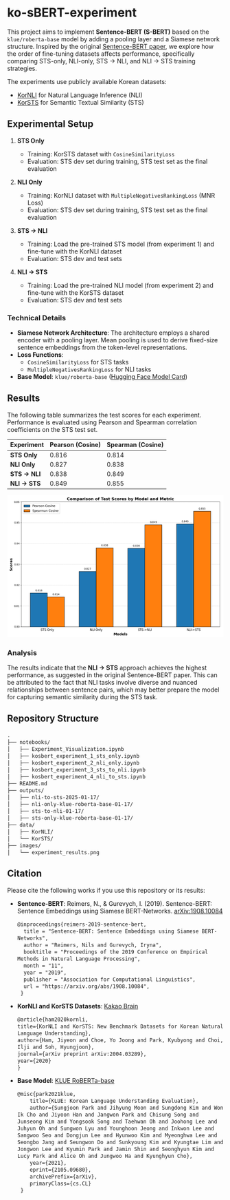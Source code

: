 # ko-sBERT-experiment

This project aims to implement **Sentence-BERT (S-BERT)** based on the `klue/roberta-base` model by adding a pooling layer and a Siamese network structure. Inspired by the original [Sentence-BERT paper](https://arxiv.org/abs/1908.10084), we explore how the order of fine-tuning datasets affects performance, specifically comparing STS-only, NLI-only, STS → NLI, and NLI → STS training strategies.

The experiments use publicly available Korean datasets:
- [KorNLI](https://github.com/kakaobrain/KorNLUDatasets) for Natural Language Inference (NLI)
- [KorSTS](https://github.com/kakaobrain/KorNLUDatasets) for Semantic Textual Similarity (STS)

## Experimental Setup

1. **STS Only**
   - Training: KorSTS dataset with `CosineSimilarityLoss`
   - Evaluation: STS dev set during training, STS test set as the final evaluation

2. **NLI Only**
   - Training: KorNLI dataset with `MultipleNegativesRankingLoss` (MNR Loss)
   - Evaluation: STS dev set during training, STS test set as the final evaluation

3. **STS → NLI**
   - Training: Load the pre-trained STS model (from experiment 1) and fine-tune with the KorNLI dataset
   - Evaluation: STS dev and test sets

4. **NLI → STS**
   - Training: Load the pre-trained NLI model (from experiment 2) and fine-tune with the KorSTS dataset
   - Evaluation: STS dev and test sets

### Technical Details

- **Siamese Network Architecture**: The architecture employs a shared encoder with a pooling layer. Mean pooling is used to derive fixed-size sentence embeddings from the token-level representations.
- **Loss Functions**:
  - `CosineSimilarityLoss` for STS tasks
  - `MultipleNegativesRankingLoss` for NLI tasks
- **Base Model**: `klue/roberta-base` ([Hugging Face Model Card](https://huggingface.co/klue/roberta-base))

## Results

The following table summarizes the test scores for each experiment. Performance is evaluated using Pearson and Spearman correlation coefficients on the STS test set.

| Experiment       | Pearson (Cosine)  | Spearman (Cosine) |
|------------------|-------------------|-------------------|
| **STS Only**     | 0.816             | 0.814             |
| **NLI Only**     | 0.827             | 0.838             |
| **STS → NLI**    | 0.838             | 0.849             |
| **NLI → STS**    | 0.849             | 0.855             |

![Experiment Results](images/experiment_result.png)

### Analysis

The results indicate that the **NLI → STS** approach achieves the highest performance, as suggested in the original Sentence-BERT paper. This can be attributed to the fact that NLI tasks involve diverse and nuanced relationships between sentence pairs, which may better prepare the model for capturing semantic similarity during the STS task.

## Repository Structure

```
.
├── notebooks/
│   ├── Experiment_Visualization.ipynb
│   ├── kosbert_experiment_1_sts_only.ipynb
│   ├── kosbert_experiment_2_nli_only.ipynb
│   ├── kosbert_experiment_3_sts_to_nli.ipynb
│   ├── kosbert_experiment_4_nli_to_sts.ipynb
├── README.md
├── outputs/
│   ├── nli-to-sts-2025-01-17/
│   ├── nli-only-klue-roberta-base-01-17/
│   ├── sts-to-nli-01-17/
│   ├── sts-only-klue-roberta-base-01-17/
├── data/
│   ├── KorNLI/
│   └── KorSTS/
├── images/
│   └── experiment_results.png

```

## Citation

Please cite the following works if you use this repository or its results:

- **Sentence-BERT**: Reimers, N., & Gurevych, I. (2019). Sentence-BERT: Sentence Embeddings using Siamese BERT-Networks. [arXiv:1908.10084](https://arxiv.org/abs/1908.10084)
  
  ```
  @inproceedings{reimers-2019-sentence-bert,
    title = "Sentence-BERT: Sentence Embeddings using Siamese BERT-Networks",
    author = "Reimers, Nils and Gurevych, Iryna",
    booktitle = "Proceedings of the 2019 Conference on Empirical Methods in Natural Language Processing",
    month = "11",
    year = "2019",
    publisher = "Association for Computational Linguistics",
    url = "https://arxiv.org/abs/1908.10084",
   }
   ```
- **KorNLI and KorSTS Datasets**: [Kakao Brain](https://github.com/kakaobrain/KorNLUDatasets)
  
  ```
  @article{ham2020kornli,
  title={KorNLI and KorSTS: New Benchmark Datasets for Korean Natural Language Understanding},
  author={Ham, Jiyeon and Choe, Yo Joong and Park, Kyubyong and Choi, Ilji and Soh, Hyungjoon},
  journal={arXiv preprint arXiv:2004.03289},
  year={2020}
  }
  ```
- **Base Model**: [KLUE RoBERTa-base](https://huggingface.co/klue/roberta-base)
  
  ```
  @misc{park2021klue,
      title={KLUE: Korean Language Understanding Evaluation},
      author={Sungjoon Park and Jihyung Moon and Sungdong Kim and Won Ik Cho and Jiyoon Han and Jangwon Park and Chisung Song and Junseong Kim and Yongsook Song and Taehwan Oh and Joohong Lee and Juhyun Oh and Sungwon Lyu and Younghoon Jeong and Inkwon Lee and Sangwoo Seo and Dongjun Lee and Hyunwoo Kim and Myeonghwa Lee and Seongbo Jang and Seungwon Do and Sunkyoung Kim and Kyungtae Lim and Jongwon Lee and Kyumin Park and Jamin Shin and Seonghyun Kim and Lucy Park and Alice Oh and Jungwoo Ha and Kyunghyun Cho},
      year={2021},
      eprint={2105.09680},
      archivePrefix={arXiv},
      primaryClass={cs.CL}
   }
   ```
